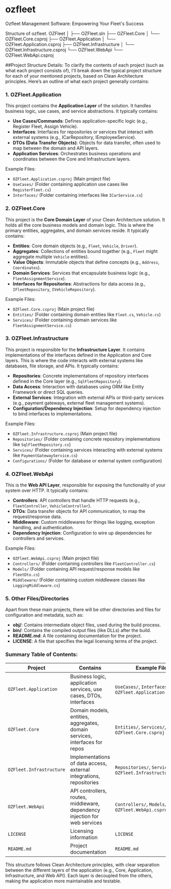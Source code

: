 # ozfleet
Ozfleet Management Software: Empowering Your Fleet's Success


Structure of ozfleet.
OZFleet
│
├── OZFleet.sln
├── OZFleet.Core
│   └── OZFleet.Core.csproj
├── OZFleet.Application
│   └── OZFleet.Application.csproj
├── OZFleet.Infrastructure
│   └── OZFleet.Infrastructure.csproj
└── OZFleet.WebApi
    └── OZFleet.WebApi.csproj

##Project Structure Details:
To clarify the contents of each project (such as what each project consists of), I'll break down the typical project structure for each of your mentioned projects, based on Clean Architecture principles. Here’s an outline of what each project generally contains:

### 1. **OZFleet.Application**  
This project contains the **Application Layer** of the solution. It handles business logic, use cases, and service abstractions. It typically contains:
- **Use Cases/Commands**: Defines application-specific logic (e.g., Register Fleet, Assign Vehicle).
- **Interfaces**: Interfaces for repositories or services that interact with external systems (e.g., ICarRepository, IEmployeeService).
- **DTOs (Data Transfer Objects)**: Objects for data transfer, often used to map between the domain and API layers.
- **Application Services**: Orchestrates business operations and coordinates between the Core and Infrastructure layers.

Example Files:
- `OZFleet.Application.csproj` (Main project file)
- `UseCases/` (Folder containing application use cases like `RegisterFleet.cs`)
- `Interfaces/` (Folder containing interfaces like `ICarService.cs`)

### 2. **OZFleet.Core**  
This project is the **Core Domain Layer** of your Clean Architecture solution. It holds all the core business models and domain logic. This is where the primary entities, aggregates, and domain services reside. It typically contains:
- **Entities**: Core domain objects (e.g., `Fleet`, `Vehicle`, `Driver`).
- **Aggregates**: Collections of entities bound together (e.g., `Fleet` might aggregate multiple `Vehicle` entities).
- **Value Objects**: Immutable objects that define concepts (e.g., `Address`, `Coordinates`).
- **Domain Services**: Services that encapsulate business logic (e.g., `FleetAssignmentService`).
- **Interfaces for Repositories**: Abstractions for data access (e.g., `IFleetRepository`, `IVehicleRepository`).

Example Files:
- `OZFleet.Core.csproj` (Main project file)
- `Entities/` (Folder containing domain entities like `Fleet.cs`, `Vehicle.cs`)
- `Services/` (Folder containing domain services like `FleetAssignmentService.cs`)

### 3. **OZFleet.Infrastructure**  
This project is responsible for the **Infrastructure Layer**. It contains implementations of the interfaces defined in the Application and Core layers. This is where the code interacts with external systems like databases, file storage, and APIs. It typically contains:
- **Repositories**: Concrete implementations of repository interfaces defined in the Core layer (e.g., `SqlFleetRepository`).
- **Data Access**: Interaction with databases using ORM like Entity Framework or direct SQL queries.
- **External Services**: Integration with external APIs or third-party services (e.g., payment gateways, external fleet management systems).
- **Configuration/Dependency Injection**: Setup for dependency injection to bind interfaces to implementations.

Example Files:
- `OZFleet.Infrastructure.csproj` (Main project file)
- `Repositories/` (Folder containing concrete repository implementations like `SqlFleetRepository.cs`)
- `Services/` (Folder containing services interacting with external systems like `PaymentGatewayService.cs`)
- `Configurations/` (Folder for database or external system configuration)

### 4. **OZFleet.WebApi**  
This is the **Web API Layer**, responsible for exposing the functionality of your system over HTTP. It typically contains:
- **Controllers**: API controllers that handle HTTP requests (e.g., `FleetController`, `VehicleController`).
- **DTOs**: Data transfer objects for API communication, to map the request/response data.
- **Middleware**: Custom middlewares for things like logging, exception handling, and authentication.
- **Dependency Injection**: Configuration to wire up dependencies for controllers and services.

Example Files:
- `OZFleet.WebApi.csproj` (Main project file)
- `Controllers/` (Folder containing controllers like `FleetController.cs`)
- `Models/` (Folder containing API request/response models like `FleetDto.cs`)
- `Middleware/` (Folder containing custom middleware classes like `LoggingMiddleware.cs`)

### 5. **Other Files/Directories**  
Apart from these main projects, there will be other directories and files for configuration and metadata, such as:
- **obj/**: Contains intermediate object files, used during the build process.
- **bin/**: Contains the compiled output files (like DLLs) after the build.
- **README.md**: A file containing documentation for the project.
- **LICENSE**: A file that specifies the legal licensing terms of the project.

### Summary Table of Contents:

| **Project**              | **Contains**                                                                 | **Example Files**                                                      |
|--------------------------|-------------------------------------------------------------------------------|------------------------------------------------------------------------|
| `OZFleet.Application`     | Business logic, application services, use cases, DTOs, interfaces             | `UseCases/`, `Interfaces/`, `OZFleet.Application.csproj`               |
| `OZFleet.Core`            | Domain models, entities, aggregates, domain services, interfaces for repos   | `Entities/`, `Services/`, `OZFleet.Core.csproj`                        |
| `OZFleet.Infrastructure`  | Implementations of data access, external integrations, repositories           | `Repositories/`, `Services/`, `OZFleet.Infrastructure.csproj`          |
| `OZFleet.WebApi`          | API controllers, routes, middleware, dependency injection for web services    | `Controllers/`, `Models/`, `OZFleet.WebApi.csproj`                     |
| `LICENSE`                 | Licensing information                                                         | `LICENSE`                                                              |
| `README.md`               | Project documentation                                                        | `README.md`                                                            |

This structure follows Clean Architecture principles, with clear separation between the different layers of the application (e.g., Core, Application, Infrastructure, and Web API). Each layer is decoupled from the others, making the application more maintainable and testable.